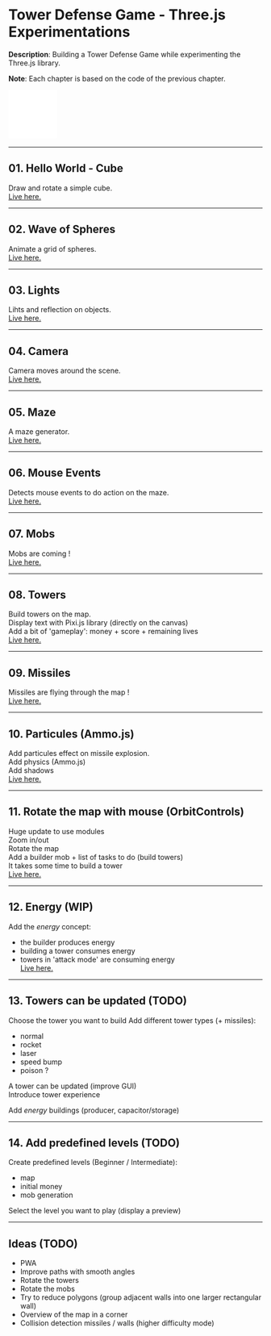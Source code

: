 
# Tower Defense Game - Three.js Experimentations  

__Description__: Building a Tower Defense Game while experimenting the Three.js library.  

__Note__: Each chapter is based on the code of the previous chapter.  

![tower-defense-favicon.svg](favicon.svg)  

---
## 01. Hello World - Cube

Draw and rotate a simple cube.  
[Live here.](https://dorianbayart.github.io/three.js/hello-world-cube/)  

---
## 02. Wave of Spheres

Animate a grid of spheres.  
[Live here.](https://dorianbayart.github.io/three.js/wave-of-spheres/)  

---
## 03. Lights

Lihts and reflection on objects.  
[Live here.](https://dorianbayart.github.io/three.js/lights/)  

---
## 04. Camera

Camera moves around the scene.  
[Live here.](https://dorianbayart.github.io/three.js/camera/)  

---
## 05. Maze

A maze generator.  
[Live here.](https://dorianbayart.github.io/three.js/maze/)  

---
## 06. Mouse Events

Detects mouse events to do action on the maze.  
[Live here.](https://dorianbayart.github.io/three.js/mouse-events/)  

---
## 07. Mobs

Mobs are coming !  
[Live here.](https://dorianbayart.github.io/three.js/mobs/)  

---
## 08. Towers

Build towers on the map.  
Display text with Pixi.js library (directly on the canvas)  
Add a bit of 'gameplay': money + score + remaining lives  
[Live here.](https://dorianbayart.github.io/three.js/towers/)  

---
## 09. Missiles

Missiles are flying through the map !  
[Live here.](https://dorianbayart.github.io/three.js/missiles/)  

---
## 10. Particules (Ammo.js)

Add particules effect on missile explosion.  
Add physics (Ammo.js)  
Add shadows  
[Live here.](https://dorianbayart.github.io/three.js/particules/)  

---
## 11. Rotate the map with mouse (OrbitControls)

Huge update to use modules  
Zoom in/out  
Rotate the map  
Add a builder mob + list of tasks to do (build towers)  
It takes some time to build a tower  
[Live here.](https://dorianbayart.github.io/three.js/controls/)  

---
## 12. Energy (WIP)

Add the _energy_ concept:
- the builder produces energy
- building a tower consumes energy
- towers in 'attack mode' are consuming energy  
[Live here.](https://dorianbayart.github.io/three.js/energy/)  

---
## 13. Towers can be updated (TODO)

Choose the tower you want to build
Add different tower types (+ missiles):
- normal
- rocket
- laser
- speed bump
- poison ?

A tower can be updated (improve GUI)  
Introduce tower experience

Add _energy_ buildings (producer, capacitor/storage)  

---
## 14. Add predefined levels (TODO)

Create predefined levels (Beginner / Intermediate):
- map
- initial money
- mob generation

Select the level you want to play (display a preview)  

---
## Ideas (TODO)

- PWA
- Improve paths with smooth angles
- Rotate the towers
- Rotate the mobs
- Try to reduce polygons (group adjacent walls into one larger rectangular wall)
- Overview of the map in a corner
- Collision detection missiles / walls (higher difficulty mode)
